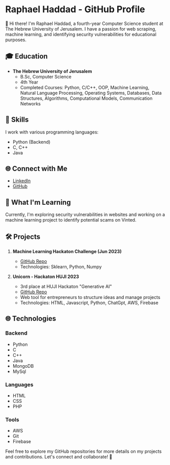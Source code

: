 # Raphael Haddad - GitHub Profile

👋 Hi there! I'm Raphael Haddad, a fourth-year Computer Science student at The Hebrew University of Jerusalem. I have a passion for web scraping, machine learning, and identifying security vulnerabilities for educational purposes.

## 🎓 Education

- **The Hebrew University of Jerusalem**
  - B.Sc, Computer Science
  - 4th Year
  - Completed Courses: Python, C/C++, OOP, Machine Learning, Natural Language Processing, Operating Systems, Databases, Data Structures, Algorithms, Computational Models, Communication Networks

## 💼 Skills

I work with various programming languages:

- Python (Backend)
- C, C++
- Java

## 🌐 Connect with Me

- [LinkedIn](https://www.linkedin.com/in/raphael-haddad/)
- [GitHub](https://github.com/Raphaelhdd)

## 🚀 What I'm Learning

Currently, I'm exploring security vulnerabilities in websites and working on a machine learning project to identify potential scams on Vinted.

## 🛠️ Projects

1. **Machine Learning Hackaton Challenge (Jun 2023)**
   - [GitHub Repo](https://github.com/Raphaelhdd/Hackaton_IML)
   - Technologies: Sklearn, Python, Numpy

2. **Unicorn - Hackaton HUJI 2023**
   - 3rd place at HUJI Hackaton "Generative AI"
   - [GitHub Repo](https://github.com/Raphaelhdd/Hackaton_Huji_2023)
   - Web tool for entrepreneurs to structure ideas and manage projects
   - Technologies: HTML, Javascript, Python, ChatGpt, AWS, Firebase

## 🌐 Technologies

### Backend
- Python
- C
- C++
- Java
- MongoDB
- MySql

### Languages
- HTML
- CSS
- PHP

### Tools
- AWS
- Git
- Firebase

Feel free to explore my GitHub repositories for more details on my projects and contributions. Let's connect and collaborate! 🚀
